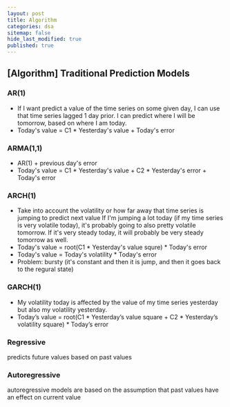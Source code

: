 ```yaml
---
layout: post
title: Algorithm 
categories: dsa
sitemap: false
hide_last_modified: true
published: true
---
```


## [Algorithm] Traditional Prediction Models

### AR(1)
- If I want predict a value of the time series on some given day, I can use that time series lagged 1 day prior. 
I can predict where I will be tomorrow, based on where I am today.
- Today's value = C1 * Yesterday's value + Today's error

### ARMA(1,1)
- AR(1) + previous day's error
- Today's value = C1 * Yesterday's value + C2 * Yesterday's error + Today's error

### ARCH(1)
- Take into account the volatility or how far away that time series is jumping to predict next value
If I'm jumping a lot today (if my time series is very volatile today), it's probably going to also pretty volatile tomorrow. If it's very steady today, it will probably be very steady tomorrow as well. 
- Today's value = root(C1 * Yesterday's value squre) * Today's error
- Today's value = Today's volatility * Today's error
- Problem: bursty (it's constant and then it is jump, and then it goes back to the regural state)

### GARCH(1)
- My volatility today is affected by the value of my time series yesterday but also my volatility yesterday.
- Today’s value = root(C1 * Yesterday’s value square + C2 * Yesterday’s volatility square) * Today’s error

### Regressive
predicts future values based on past values

### Autoregressive
autoregressive models are based on the assumption that past values have an effect on current value
